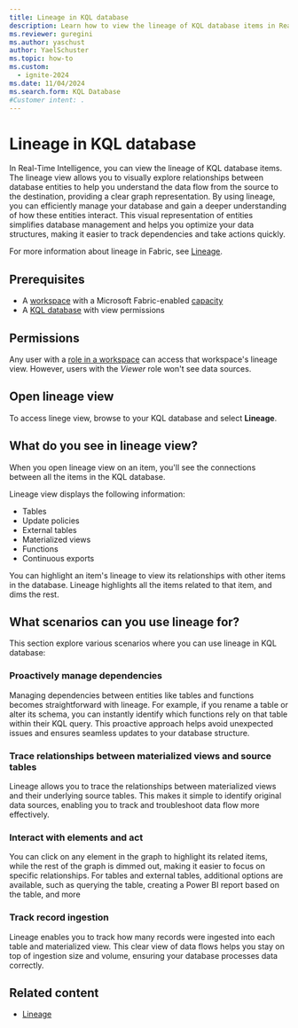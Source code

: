 ```yaml
---
title: Lineage in KQL database
description: Learn how to view the lineage of KQL database items in Real-Time Intelligence.
ms.reviewer: guregini
ms.author: yaschust
author: YaelSchuster
ms.topic: how-to
ms.custom:
  - ignite-2024
ms.date: 11/04/2024
ms.search.form: KQL Database
#Customer intent: .
---
```

# Lineage in KQL database

In Real-Time Intelligence, you can view the lineage of KQL database items. The lineage view allows you to visually explore relationships between database entities to help you understand the data flow from the source to the destination, providing a clear graph representation. By using lineage, you can efficiently manage your database and gain a deeper understanding of how these entities interact. This visual representation of entities simplifies database management and helps you optimize your data structures, making it easier to track dependencies and take actions quickly.

For more information about lineage in Fabric, see [Lineage](../governance/lineage.md).

## Prerequisites

* A [workspace](../get-started/create-workspaces.md) with a Microsoft Fabric-enabled [capacity](../enterprise/licenses.md#capacity)
* A [KQL database](create-database.md) with view permissions

## Permissions

Any user with a [role in a workspace](../get-started/roles-workspaces.md) can access that workspace's lineage view. However, users with the *Viewer* role won't see data sources.

## Open lineage view

To access linege view, browse to your KQL database and select **Lineage**.

## What do you see in lineage view?

When you open lineage view on an item, you'll see the connections between all the items in the KQL database.

<!-- Image of Lineage view -->

Lineage view displays the following information:

* Tables
* Update policies
* External tables
* Materialized views
* Functions
* Continuous exports

You can highlight an item's lineage to view its relationships with other items in the database. Lineage highlights all the items related to that item, and dims the rest.

## What scenarios can you use lineage for?

This section explore various scenarios where you can use lineage in KQL database:

### Proactively manage dependencies

Managing dependencies between entities like tables and functions becomes straightforward with lineage. For example, if you rename a table or alter its schema, you can instantly identify which functions rely on that table within their KQL query. This proactive approach helps avoid unexpected issues and ensures seamless updates to your database structure.

### Trace relationships between materialized views and source tables

Lineage allows you to trace the relationships between materialized views and their underlying source tables. This makes it simple to identify original data sources, enabling you to track and troubleshoot data flow more effectively.

### Interact with elements and act

You can click on any element in the graph to highlight its related items, while the rest of the graph is dimmed out, making it easier to focus on specific relationships. For tables and external tables, additional options are available, such as querying the table, creating a Power BI report based on the table, and more

### Track record ingestion

Lineage enables you to track how many records were ingested into each table and materialized view. This clear view of data flows helps you stay on top of ingestion size and volume, ensuring your database processes data correctly.

## Related content

* [Lineage](../governance/lineage.md)
